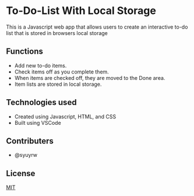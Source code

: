 # To-Do-List With Local Storage

This is a Javascript web app that allows users to create an interactive to-do list that is stored in browsers local storage


## Functions

- Add new to-do items.
- Check items off as you complete them.
- When items are checked off, they are moved to the Done area.
- Item lists are stored in local storage.

## Technologies used

- Created using Javascript, HTML, and CSS
- Built using VSCode

## Contributers

- @syuyrw

## License

[MIT](https://choosealicense.com/licenses/mit/)